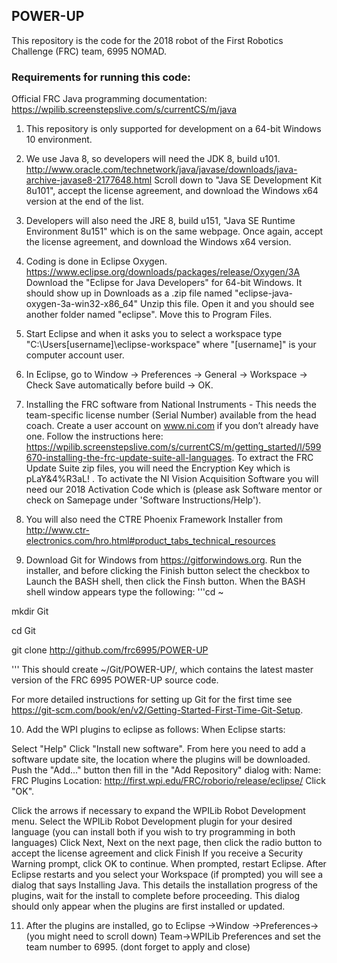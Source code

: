 ## POWER-UP
This repository is the code for the 2018 robot of the First Robotics Challenge (FRC) team, 6995 NOMAD.

### Requirements for running this code:

Official FRC Java programming documentation: https://wpilib.screenstepslive.com/s/currentCS/m/java

1. This repository is only supported for development on a 64-bit Windows 10 environment.
2. We use Java 8, so developers will need the JDK 8, build u101. http://www.oracle.com/technetwork/java/javase/downloads/java-archive-javase8-2177648.html
Scroll down to "Java SE Development Kit 8u101", accept the license agreement, and download the Windows x64 version at the end of the list.
3. Developers will also need the JRE 8, build u151, "Java SE Runtime Environment 8u151" which is on the same webpage. Once again, accept the license agreement, and download the Windows x64 version.
4. Coding is done in Eclipse Oxygen. https://www.eclipse.org/downloads/packages/release/Oxygen/3A 
Download the "Eclipse for Java Developers" for 64-bit Windows. It should show up in Downloads as a .zip file named "eclipse-java-oxygen-3a-win32-x86_64" Unzip this file. Open it and you should see another folder named "eclipse". Move this to Program Files.
5. Start Eclipse and when it asks you to select a workspace type "C:\Users\[username]\eclipse-workspace" where "[username]" is your computer account user. 
6. In Eclipse, go to Window -> Preferences -> General -> Workspace -> Check Save automatically before build -> OK. 


7. Installing the FRC software from National Instruments - This needs the team-specific license number (Serial Number) available from the head coach.
         Create a user account on www.ni.com if you don’t already have one.
         Follow the instructions here: https://wpilib.screenstepslive.com/s/currentCS/m/getting_started/l/599670-installing-the-frc-update-suite-all-languages. To extract the FRC Update Suite zip files, you will need the Encryption Key which is pLaY&4%R3aL! . To activate the NI Vision Acquisition Software you will need our 2018 Activation Code which is (please ask Software mentor or check on Samepage under 'Software Instructions/Help').

8. You will also need the CTRE Phoenix Framework Installer from http://www.ctr-electronics.com/hro.html#product_tabs_technical_resources

9. Download Git for Windows from https://gitforwindows.org. Run the installer, and before clicking the Finish button select the checkbox to Launch the BASH shell, then click the Finsh button. When the BASH shell window appears type the following:
'''cd ~

mkdir Git

cd Git


git clone http://github.com/frc6995/POWER-UP

'''
This should create ~/Git/POWER-UP/, which contains the latest master version of the FRC 6995 POWER-UP source code.

For more detailed instructions for setting up Git for the first time see https://git-scm.com/book/en/v2/Getting-Started-First-Time-Git-Setup.


10. Add the WPI plugins to eclipse as follows: 
When Eclipse starts:

Select "Help"
Click "Install new software".
From here you need to add a software update site, the location where the plugins will be downloaded. Push the "Add..." button then fill in the "Add Repository" dialog with:
Name: FRC Plugins
Location: http://first.wpi.edu/FRC/roborio/release/eclipse/
Click "OK".

Click the arrows if necessary to expand the WPILib Robot Development menu.
Select the WPILib Robot Development plugin for your desired language (you can install both if you wish to try programming in both languages)
Click Next, Next on the next page, then click the radio button to accept the license agreement and click Finish
If you receive a Security Warning prompt, click OK to continue.
When prompted, restart Eclipse. After Eclipse restarts and you select your Workspace (if prompted) you will see a dialog that says Installing Java. This details the installation progress of the plugins, wait for the install to complete before proceeding. This dialog should only appear when the plugins are first installed or updated.

11. After the plugins are installed, go to Eclipse ->Window ->Preferences-> (you might need to scroll down) Team->WPILib Preferences and set the team number to 6995. (dont forget to apply and close)
